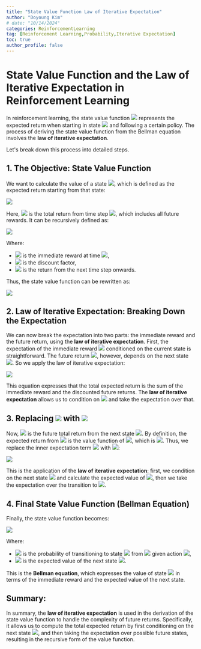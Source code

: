 ```yaml
---
title: "State Value Function Law of Iterative Expectation"
author: "Doyoung Kim"
# date: "10/14/2024"
categories: ReinforcementLearning
tag: [Reinforcement Learning,Probability,Iterative Expectation] 
toc: true
author_profile: false
---
```

# State Value Function and the Law of Iterative Expectation in Reinforcement Learning

In reinforcement learning, the state value function ![](https://latex.codecogs.com/svg.image?v(s)) represents the expected return when starting in state ![](https://latex.codecogs.com/svg.image?s) and following a certain policy. The process of deriving the state value function from the Bellman equation involves the **law of iterative expectation**.

Let's break down this process into detailed steps.

## 1. The Objective: State Value Function

We want to calculate the value of a state ![](https://latex.codecogs.com/svg.image?s), which is defined as the expected return starting from that state:

![](https://latex.codecogs.com/svg.image?v(s)=\mathbb{E}[G_t\mid%20S_t=s])

Here, ![](https://latex.codecogs.com/svg.image?G_t) is the total return from time step ![](https://latex.codecogs.com/svg.image?t), which includes all future rewards. It can be recursively defined as:

![](https://latex.codecogs.com/svg.image?G_t=R_{t+1}+\gamma%20G_{t+1})

Where:

- ![](https://latex.codecogs.com/svg.image?R_{t+1}) is the immediate reward at time ![](https://latex.codecogs.com/svg.image?t+1),
- ![](https://latex.codecogs.com/svg.image?\gamma) is the discount factor,
- ![](https://latex.codecogs.com/svg.image?G_{t+1}) is the return from the next time step onwards.

Thus, the state value function can be rewritten as:

![](https://latex.codecogs.com/svg.image?v(s)=\mathbb{E}[R_{t+1}+\gamma%20G_{t+1}\mid%20S_t=s])

## 2. Law of Iterative Expectation: Breaking Down the Expectation

We can now break the expectation into two parts: the immediate reward and the future return, using the **law of iterative expectation**. First, the expectation of the immediate reward ![](https://latex.codecogs.com/svg.image?R_{t+1}) conditioned on the current state is straightforward. The future return ![](https://latex.codecogs.com/svg.image?G_{t+1}), however, depends on the next state ![](https://latex.codecogs.com/svg.image?S_{t+1}). So we apply the law of iterative expectation:

![](https://latex.codecogs.com/svg.image?v(s)=\mathbb{E}[R_{t+1}\mid%20S_t=s]+\gamma%20\mathbb{E}[\mathbb{E}[G_{t+1}\mid%20S_{t+1}]\mid%20S_t=s])

This equation expresses that the total expected return is the sum of the immediate reward and the discounted future returns. The **law of iterative expectation** allows us to condition on ![](https://latex.codecogs.com/svg.image?S_{t+1}) and take the expectation over that.

## 3. Replacing ![](https://latex.codecogs.com/svg.image?G_{t+1}) with ![](https://latex.codecogs.com/svg.image?v(S_{t+1}))

Now, ![](https://latex.codecogs.com/svg.image?G_{t+1}) is the future total return from the next state ![](https://latex.codecogs.com/svg.image?S_{t+1}). By definition, the expected return from ![](https://latex.codecogs.com/svg.image?S_{t+1}) is the value function of ![](https://latex.codecogs.com/svg.image?S_{t+1}), which is ![](https://latex.codecogs.com/svg.image?v(S_{t+1})). Thus, we replace the inner expectation term ![](https://latex.codecogs.com/svg.image?\mathbb{E}[G_{t+1}\mid%20S_{t+1}]) with ![](https://latex.codecogs.com/svg.image?v(S_{t+1})):

![](https://latex.codecogs.com/svg.image?v(s)=\mathbb{E}[R_{t+1}\mid%20S_t=s]+\gamma%20\mathbb{E}[v(S_{t+1})\mid%20S_t=s])

This is the application of the **law of iterative expectation**: first, we condition on the next state ![](https://latex.codecogs.com/svg.image?S_{t+1}) and calculate the expected value of ![](https://latex.codecogs.com/svg.image?G_{t+1}), then we take the expectation over the transition to ![](https://latex.codecogs.com/svg.image?S_{t+1}).

## 4. Final State Value Function (Bellman Equation)

Finally, the state value function becomes:

![](https://latex.codecogs.com/svg.image?v(s)=\mathbb{E}[R_{t+1}\mid%20S_t=s]+\gamma%20\sum_{s'}P(s'\mid%20s,a)v(s'))

Where:

- ![](https://latex.codecogs.com/svg.image?P(s'\mid%20s,a)) is the probability of transitioning to state ![](https://latex.codecogs.com/svg.image?s') from ![](https://latex.codecogs.com/svg.image?s) given action ![](https://latex.codecogs.com/svg.image?a),
- ![](https://latex.codecogs.com/svg.image?v(s')) is the expected value of the next state ![](https://latex.codecogs.com/svg.image?s').

This is the **Bellman equation**, which expresses the value of state ![](https://latex.codecogs.com/svg.image?s) in terms of the immediate reward and the expected value of the next state.

## Summary:

In summary, the **law of iterative expectation** is used in the derivation of the state value function to handle the complexity of future returns. Specifically, it allows us to compute the total expected return by first conditioning on the next state ![](https://latex.codecogs.com/svg.image?S_{t+1}), and then taking the expectation over possible future states, resulting in the recursive form of the value function.